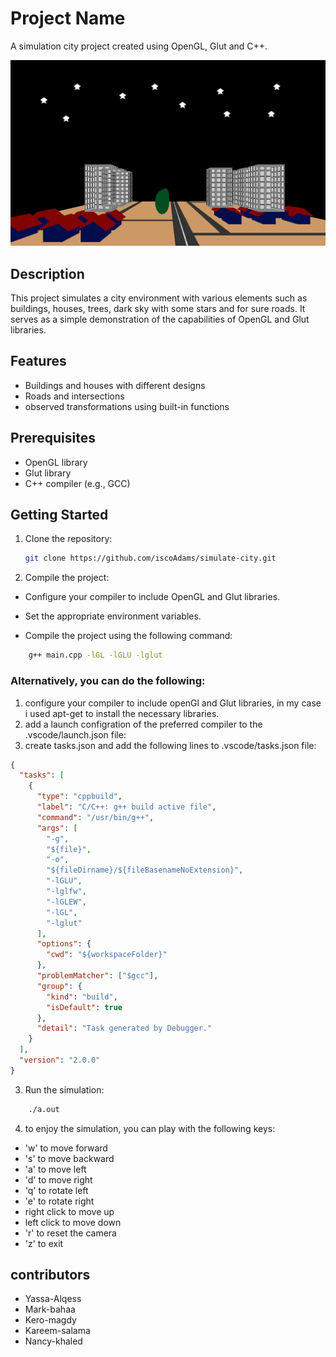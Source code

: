 # Project Name

A simulation city project created using OpenGL, Glut and C++.

![a screenshot for the window](screenshot.png)

## Description

This project simulates a city environment with various elements such as buildings, houses, trees, dark sky with some stars and for sure roads. It serves as a simple demonstration of the capabilities of OpenGL and Glut libraries.

## Features

- Buildings and houses with different designs
- Roads and intersections
- observed transformations using built-in functions

## Prerequisites

- OpenGL library
- Glut library
- C++ compiler (e.g., GCC)

## Getting Started

1. Clone the repository:

   ```bash
   git clone https://github.com/iscoAdams/simulate-city.git

   ```

2. Compile the project:

- Configure your compiler to include OpenGL and Glut libraries.

- Set the appropriate environment variables.

- Compile the project using the following command:

```bash
    g++ main.cpp -lGL -lGLU -lglut
```

### Alternatively, you can do the following:

1. configure your compiler to include openGl and Glut libraries, in my case i used apt-get to install the necessary libraries.
2. add a launch configration of the preferred compiler to the .vscode/launch.json file:
3. create tasks.json and add the following lines to .vscode/tasks.json file:

```json
{
  "tasks": [
    {
      "type": "cppbuild",
      "label": "C/C++: g++ build active file",
      "command": "/usr/bin/g++",
      "args": [
        "-g",
        "${file}",
        "-o",
        "${fileDirname}/${fileBasenameNoExtension}",
        "-lGLU",
        "-lglfw",
        "-lGLEW",
        "-lGL",
        "-lglut"
      ],
      "options": {
        "cwd": "${workspaceFolder}"
      },
      "problemMatcher": ["$gcc"],
      "group": {
        "kind": "build",
        "isDefault": true
      },
      "detail": "Task generated by Debugger."
    }
  ],
  "version": "2.0.0"
}
```

3. Run the simulation:

```bash
    ./a.out
```

4. to enjoy the simulation, you can play with the following keys:

- 'w' to move forward
- 's' to move backward
- 'a' to move left
- 'd' to move right
- 'q' to rotate left
- 'e' to rotate right
- right click to move up
- left click to move down
- 'r' to reset the camera
- 'z' to exit

## contributors

- Yassa-Alqess
- Mark-bahaa
- Kero-magdy
- Kareem-salama
- Nancy-khaled
